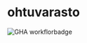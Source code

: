 # ohtuvarasto

![GHA workflorbadge](https://github.com/aTomiSan/<REPOSITORY>/workflows/CI/badge.svg)

